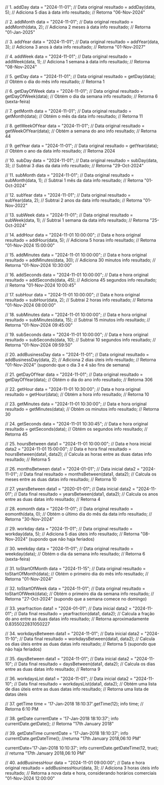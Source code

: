 // 1. addDay
data = "2024-11-01"; // Data original
resultado = addDay(data, 5); // Adiciona 5 dias à data
info resultado; // Retorna "06-Nov-2024"

// 2. addMonth
data = "2024-11-01"; // Data original
resultado = addMonth(data, 2); // Adiciona 2 meses à data
info resultado; // Retorna "01-Jan-2025"

// 3. addYear
data = "2024-11-01"; // Data original
resultado = addYear(data, 3); // Adiciona 3 anos à data
info resultado; // Retorna "01-Nov-2027"

// 4. addWeek
data = "2024-11-01"; // Data original
resultado = addWeek(data, 1); // Adiciona 1 semana à data
info resultado; // Retorna "08-Nov-2024"

// 5. getDay
data = "2024-11-01"; // Data original
resultado = getDay(data); // Obtém o dia do mês
info resultado; // Retorna 1

// 6. getDayOfWeek
data = "2024-11-01"; // Data original
resultado = getDayOfWeek(data); // Obtém o dia da semana
info resultado; // Retorna 6 (sexta-feira)

// 7. getMonth
data = "2024-11-01"; // Data original
resultado = getMonth(data); // Obtém o mês da data
info resultado; // Retorna 11 

// 8. getWeekOfYear
data = "2024-11-01"; // Data original
resultado = getWeekOfYear(data); // Obtém a semana do ano
info resultado; // Retorna 44

// 9. getYear
data = "2024-11-01"; // Data original
resultado = getYear(data); // Obtém o ano da data
info resultado; // Retorna 2024

// 10. subDay
data = "2024-11-01"; // Data original
resultado = subDay(data, 3); // Subtrai 3 dias da data
info resultado; // Retorna "29-Oct-2024"

// 11. subMonth
data = "2024-11-01"; // Data original
resultado = subMonth(data, 1); // Subtrai 1 mês da data
info resultado; // Retorna "01-Oct-2024"

// 12. subYear
data = "2024-11-01"; // Data original
resultado = subYear(data, 2); // Subtrai 2 anos da data
info resultado; // Retorna "01-Nov-2022"

// 13. subWeek
data = "2024-11-01"; // Data original
resultado = subWeek(data, 1); // Subtrai 1 semana da data
info resultado; // Retorna "25-Oct-2024"

// 14. addHour
data = "2024-11-01 10:00:00"; // Data e hora original
resultado = addHour(data, 5); // Adiciona 5 horas
info resultado; // Retorna "01-Nov-2024 15:00:00"

// 15. addMinutes
data = "2024-11-01 10:00:00"; // Data e hora original
resultado = addMinutes(data, 30); // Adiciona 30 minutos
info resultado; // Retorna "01-Nov-2024 10:30:00"

// 16. addSeconds
data = "2024-11-01 10:00:00"; // Data e hora original
resultado = addSeconds(data, 45); // Adiciona 45 segundos
info resultado; // Retorna "01-Nov-2024 10:00:45"

// 17. subHour
data = "2024-11-01 10:00:00"; // Data e hora original
resultado = subHour(data, 2); // Subtrai 2 horas
info resultado; // Retorna "01-Nov-2024 08:00:00"

// 18. subMinutes
data = "2024-11-01 10:00:00"; // Data e hora original
resultado = subMinutes(data, 15); // Subtrai 15 minutos
info resultado; // Retorna "01-Nov-2024 09:45:00"

// 19. subSeconds
data = "2024-11-01 10:00:00"; // Data e hora original
resultado = subSeconds(data, 10); // Subtrai 10 segundos
info resultado; // Retorna "01-Nov-2024 09:59:50"

// 20. addBusinessDay
data = "2024-11-01"; // Data original
resultado = addBusinessDay(data, 2); // Adiciona 2 dias úteis
info resultado; // Retorna "01-Nov-2024" (supondo que o dia 3 e 4 são fins de semana)

// 21. getDayOfYear
data = "2024-11-01"; // Data original
resultado = getDayOfYear(data); // Obtém o dia do ano
info resultado; // Retorna 306

// 22. getHour
data = "2024-11-01 10:30:00"; // Data e hora original
resultado = getHour(data); // Obtém a hora
info resultado; // Retorna 10

// 23. getMinutes
data = "2024-11-01 10:30:00"; // Data e hora original
resultado = getMinutes(data); // Obtém os minutos
info resultado; // Retorna 30

// 24. getSeconds
data = "2024-11-01 10:30:45"; // Data e hora original
resultado = getSeconds(data); // Obtém os segundos
info resultado; // Retorna 45

// 25. hoursBetween
data1 = "2024-11-01 10:00:00"; // Data e hora inicial
data2 = "2024-11-01 15:00:00"; // Data e hora final
resultado = hoursBetween(data1, data2); // Calcula as horas entre as duas datas
info resultado; // Retorna 5

// 26. monthsBetween
data1 = "2024-01-01"; // Data inicial
data2 = "2024-11-01"; // Data final
resultado = monthsBetween(data1, data2); // Calcula os meses entre as duas datas
info resultado; // Retorna 10

// 27. yearsBetween
data1 = "2020-01-01"; // Data inicial
data2 = "2024-11-01"; // Data final
resultado = yearsBetween(data1, data2); // Calcula os anos entre as duas datas
info resultado; // Retorna 4

// 28. eomonth
data = "2024-11-01"; // Data original
resultado = eomonth(data, 0); // Obtém o último dia do mês da data
info resultado; // Retorna "30-Nov-2024"

// 29. workday
data = "2024-11-01"; // Data original
resultado = workday(data, 5); // Adiciona 5 dias úteis
info resultado; // Retorna "08-Nov-2024" (supondo que não haja feriados)

// 30. weekday
data = "2024-11-01"; // Data original
resultado = weekday(data); // Obtém o dia da semana
info resultado; // Retorna 6 (sexta-feira)

// 31. toStartOfMonth
data = "2024-11-15"; // Data original
resultado = toStartOfMonth(data); // Obtém o primeiro dia do mês
info resultado; // Retorna "01-Nov-2024"

// 32. toStartOfWeek
data = "2024-11-01"; // Data original
resultado = toStartOfWeek(data); // Obtém o primeiro dia da semana
info resultado; // Retorna "27-Oct-2024" (supondo que a semana comece no domingo)

// 33. yearfraction
data1 = "2024-01-01"; // Data inicial
data2 = "2024-11-01"; // Data final
resultado = yearfraction(data1, data2); // Calcula a fração do ano entre as duas datas
info resultado; // Retorna aproximadamente 0.8355022831050227

// 34. workdaysBetween
data1 = "2024-11-01"; // Data inicial
data2 = "2024-11-10"; // Data final
resultado = workdaysBetween(data1, data2); // Calcula os dias úteis entre as duas datas
info resultado; // Retorna 5 (supondo que não haja feriados)

// 35. daysBetween
data1 = "2024-11-01"; // Data inicial
data2 = "2024-11-10"; // Data final
resultado = daysBetween(data1, data2); // Calcula os dias entre as duas datas
info resultado; // Retorna 9

// 36. workdaysList
data1 = "2024-11-01"; // Data inicial
data2 = "2024-11-10"; // Data final
resultado = workdaysList(data1, data2); // Obtém uma lista de dias úteis entre as duas datas
info resultado; // Retorna uma lista de datas úteis

// 37. getTime
time = '17-Jan-2018 18:10:37'.getTime(12);
info time; // Retorna 6:10 PM

// 38. getDate
currentDate = '17-Jan-2018 18:10:37';
info currentDate.getDate(); // Retorna "17th January 2018"

// 39. getDateTime
currentDate = '17-Jan-2018 18:10:37';
info currentDate.getDateTime(); //returna  "17th January 2018,06:10 PM"

currentDate='17-Jan-2018 10:10:37';
info currentDate.getDateTime(12, true); // returna "17th January 2018,06:10 PM"

// 40. addBusinessHour
data = "2024-11-01 09:00:00"; // Data e hora original
resultado = addBusinessHour(data, 3); // Adiciona 3 horas úteis
info resultado; // Retorna a nova data e hora, considerando horários comerciais "01-Nov-2024 12:00:00"